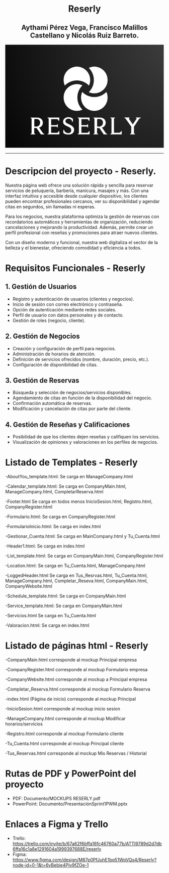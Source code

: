 <h1 align="center"> Reserly</h1>

<h2 align="center"> Aythami Pérez Vega, Francisco Malillos Castellano y Nicolás Ruiz Barreto.</h2>

<p align="center">
<img src="img-README/Reserly_Logo.png" alt="Reserly">
</p>

---

# Descripcion del proyecto - Reserly.

Nuestra página web ofrece una solución rápida y sencilla para reservar servicios de peluquería, barbería, manicura, masajes y más. Con una interfaz intuitiva y accesible desde cualquier dispositivo, los clientes pueden encontrar profesionales cercanos, ver su disponibilidad y agendar citas en segundos, sin llamadas ni esperas.

Para los negocios, nuestra plataforma optimiza la gestión de reservas con recordatorios automáticos y herramientas de organización, reduciendo cancelaciones y mejorando la productividad. Además, permite crear un perfil profesional con reseñas y promociones para atraer nuevos clientes.

Con un diseño moderno y funcional, nuestra web digitaliza el sector de la belleza y el bienestar, ofreciendo comodidad y eficiencia a todos.

# Requisitos Funcionales - Reserly

## 1. Gestión de Usuarios
- Registro y autenticación de usuarios (clientes y negocios).
- Inicio de sesión con correo electrónico y contraseña.
- Opción de autenticación mediante redes sociales.
- Perfil de usuario con datos personales y de contacto.
- Gestión de roles (negocio, cliente).

## 2. Gestión de Negocios
- Creación y configuración de perfil para negocios.
- Administración de horarios de atención.
- Definición de servicios ofrecidos (nombre, duración, precio, etc.).
- Configuración de disponibilidad de citas.

## 3. Gestión de Reservas
- Búsqueda y selección de negocios/servicios disponibles.
- Agendamiento de citas en función de la disponibilidad del negocio.
- Confirmación automática de reservas.
- Modificación y cancelación de citas por parte del cliente.

## 4. Gestión de Reseñas y Calificaciones
- Posibilidad de que los clientes dejen reseñas y califiquen los servicios.
- Visualización de opiniones y valoraciones en los perfiles de negocios.


# Listado de Templates - Reserly

-AboutYou_template.html:
  Se carga en ManageCompany.html
  
-Calendar_template.html:
  Se carga en CompanyMain.html, ManageCompany.html, CompletarReserva.html
  
-Footer.html
  Se carga en todos menos InicioSesion.html, Registro.html, CompanyRegister.html
  
-Formulario.html:
  Se carga en CompanyRegister.html
  
-FormularioInicio.html: 
  Se carga en index.html

-Gestionar_Cuenta.html:
  Se carga en MainCompany.html y Tu_Cuenta.html

-Header1.html:
  Se carga en index.html
  
-List_template.html:
  Se carga en CompanyMain.html, CompanyRegister.html
  
-Location.html:
  Se carga en Tu_Cuenta.html, ManageCompany.html

-LoggedHeader.html
  Se carga en Tus_Resrvas.html, Tu_Cuenta.html, ManageCompany.html, Completar_Reseva.html,        CompanyMain.html, CompanyWebsite.html
  
-Schedule_template.html:
  Se carga en CompanyMain.html

-Service_template.html:
  Se carga en CompanyMain.html
  
-Servicios.html
  Se carga en Tu_Cuenta.html

-Valoracion.html:
  Se carga en index.html
  
# Listado de páginas html - Reserly

  -CompanyMain.html corresponde al mockup Principal empresa
  
  -CompanyRegister.html corresponde al mockup Formulario empresa
  
  -CompanyWebsite.html corresponde al mockup a Principal empresa
  
  -Completar_Reserva.html corresponde al mockup Formulario Reserva
  
  -index.html (Página de inicio) corresponde al mockup Principal
  
  -InicioSesion.html corresponde al mockup inicio sesion
  
  -ManageCompany.html corresponde al mockup Modificar horarios/servicios
  
  -Registro.html corresponde al mockup Formulario cliente
  
  -Tu_Cuenta.html corresponde al mockup Principal cliente
  
  -Tus_Reservas.html corresponde al mockup Mis Reservas / Historial

# Rutas de PDF y PowerPoint del proyecto
- PDF: Documento/MOCKUPS RESERLY.pdf
- PowerPoint: Documento/PresentaciónSprint1PWM.pptx

# Enlaces a Figma y Trello
- Trello: https://trello.com/invite/b/67a62f6bffa16fc46760a77b/ATTI9789d2d7db6ffa16c1a8e1291604a1999397688E/reserly
- Figma: https://www.figma.com/design/M87p0PfJuhE1bq51WpVQs4/Reserly?node-id=0-1&t=6vBebie4Pjv9fZOe-1

  
